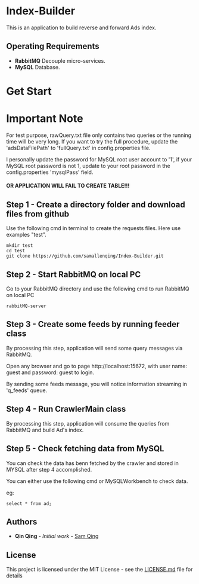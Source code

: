 # Index-Builder

This is an application to build reverse and forward Ads index.

## Operating Requirements
- **RabbitMQ** Decouple micro-services.
- **MySQL** Database.


# Get Start

# Important Note
For test purpose, rawQuery.txt file only contains two queries or the running time will be very long. If you want to try
the full procedure, update the 'adsDataFilePath' to 'fullQuery.txt' in config.properties file.

I personally update the password for MySQL root user account to '1', if your MySQL root password is not 1, update to your
root password in the config.properties 'mysqlPass' field.

#### OR APPLICATION WILL FAIL TO CREATE TABLE!!!

## Step 1 - Create a directory folder and download files from github

Use the following cmd in terminal to create the requests files. Here use examples "test".
```
mkdir test
cd test
git clone https://github.com/samallenqing/Index-Builder.git

```

## Step 2 - Start RabbitMQ on local PC

Go to your RabbitMQ directory and use the following cmd to run RabbitMQ on local PC

```
rabbitMQ-server

```

## Step 3 - Create some feeds by running feeder class

By processing this step, application will send some query messages via RabbitMQ.

Open any browser and go to page http://localhost:15672, with user name: guest and password: guest to login.

By sending some feeds message, you will notice information streaming in 'q_feeds' queue.


## Step 4 - Run CrawlerMain class

By processing this step, application will consume the queries from RabbitMQ and build Ad's index.

## Step 5 - Check fetching data from MySQL
You can check the data has benn fetched by the crawler and stored in MYSQL after step 4 accomplished.

You can either use the following cmd or MySQLWorkbench to check data.

eg:

```
select * from ad;

```



## Authors

* **Qin Qing** - *Initial work* - [Sam Qing](https://github.com/samallenqing)

## License

This project is licensed under the MIT License - see the [LICENSE.md](LICENSE.md) file for details
